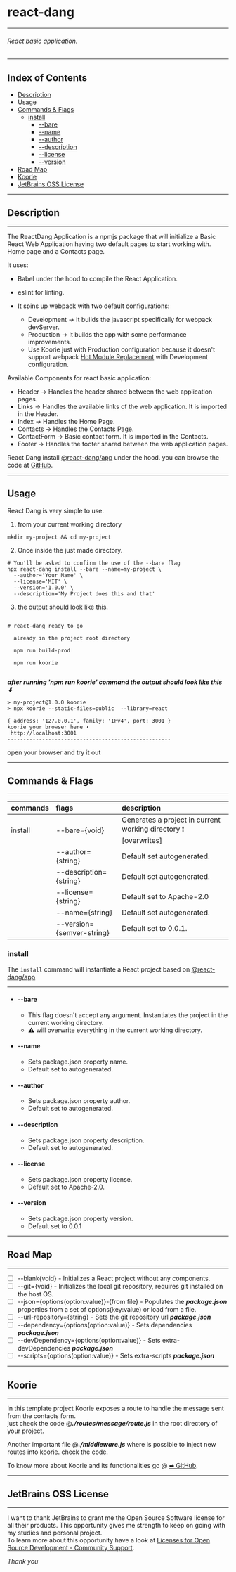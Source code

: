 # react-dang

___

###### React basic application.

___

## Index of Contents

- [Description](#description)
- [Usage](#usage)
- [Commands & Flags](#commands--flags)
  - [install](#install)
    - [--bare](#--bare)
    - [--name](#--name)
    - [--author](#--author)
    - [--description](#--description)
    - [--license](#--license)
    - [--version](#--version)
- [Road Map](#road-map)
- [Koorie](#koorie)
- [JetBrains OSS License](#jetbrains-oss-license)
    
___

## Description

___

The ReactDang Application is a npmjs package that will initialize a Basic React Web Application having two default pages to start working with.  
Home page and a Contacts page.

It uses:
- Babel under the hood to compile the React Application.
- eslint for linting.
- It spins up webpack with two default configurations:

  - Development -> It builds the javascript specifically for webpack devServer.
  - Production -> It builds the app with some performance improvements.  
  - Use Koorie just with Production configuration because it doesn't support webpack [Hot Module Replacement](https://webpack.js.org/concepts/hot-module-replacement/) with Development configuration.

Available Components for react basic application:

- Header -> Handles the header shared between the web application pages.
- Links -> Handles the available links of the web application. It is imported in the Header.
- Index -> Handles the Home Page.
- Contacts -> Handles the Contacts Page.
- ContactForm -> Basic contact form. It is imported in the Contacts.
- Footer -> Handles the footer shared between the web application pages.

React Dang install [@react-dang/app](https://www.npmjs.com/package/@react-dang/app) under the hood. you can browse the code at [GitHub](https://github.com/simonedelpopolo/react-dang-app). 

___

## Usage

React Dang is very simple to use.

1. from your current working directory

```shell
mkdir my-project && cd my-project
```

2. Once inside the just made directory. 


```shell
# You'll be asked to confirm the use of the --bare flag
npx react-dang install --bare --name=my-project \
  --author='Your Name' \
  --license='MIT' \
  --version='1.0.0' \
  --description='My Project does this and that'
```

3. the output should look like this.

```shell

# react-dang ready to go

  already in the project root directory
  
  npm run build-prod
  
  npm run koorie
  
```

**_after running 'npm run koorie' command  the output should look like this ⬇_**

```shell  
> my-project@1.0.0 koorie
> npx koorie --static-files=public  --library=react

{ address: '127.0.0.1', family: 'IPv4', port: 3001 }
koorie your browser here ⬇︎ 
 http://localhost:3001
----------------------------------------------------

```

open your browser and try it out

___

## Commands & Flags

___

| commands    | flags                     | description                                                                |
|:------------|:--------------------------|:---------------------------------------------------------------------------|
| install     | --bare={void}             | Generates a project in current working directory ❗️ [overwrites]           |
|             | --author={string}         | Default set autogenerated.                                                 |
|             | --description={string}    | Default set autogenerated.                                                 |
|             | --license={string}        | Default set to Apache-2.0                                                  |
|             | --name={string}           | Default set autogenerated.                                                 |
|             | --version={semver-string} | Default set to 0.0.1.                                                      |

### install

The `install` command will instantiate a React project based on [@react-dang/app](https://github.com/simonedelpopolo/react-dang-app/)

___

  - #### --bare
    - This flag doesn't accept any argument. Instantiates the project in the current working directory.
    - ⚠ will overwrite everything in the current working directory.
      
  - #### --name
    - Sets package.json property name.
    - Default set to autogenerated.

  - #### --author
    - Sets package.json property author.
    - Default set to autogenerated.

  - #### --description
    - Sets package.json property description.
    - Default set to autogenerated.

  - #### --license
    - Sets package.json property license.
    - Default set to Apache-2.0.

  - #### --version
    - Sets package.json property version.
    - Default set to 0.0.1
    

___

## Road Map

___

- [ ] --blank{void} - Initializes a React project without any components.
- [ ] --git={void} - Initializes the local git repository, requires git installed on the host OS.
- [ ] --json={options(option:value)}-{from file} - Populates the **_package.json_** properties from a set of options(key:value) or load from a file.
- [ ] --url-repository={string} - Sets the git repository url **_package.json_**
- [ ] --dependency={options(option:value)} - Sets dependencies **_package.json_**
- [ ] --devDependency={options(option:value)} - Sets extra-devDependencies **_package.json_**
- [ ] --scripts={options(option:value)} - Sets extra-scripts **_package.json_**

___

## Koorie

___

In this template project Koorie exposes a route to handle the message sent from the contacts form.  
just check the code @**_./routes/message/route.js_** in the root directory of your project.

Another important file @**_./middleware.js_** where is possible to inject new routes into koorie. check the code.

To know more about Koorie and its functionalities go @ [➡ GitHub](https://github.com/simonedelpopolo/koorie).

___

## JetBrains OSS License

___

I want to thank JetBrains to grant me the Open Source Software license for all their products. This opportunity gives me
strength to keep on going with my studies and personal project.  
To learn more about this opportunity have a look
at [Licenses for Open Source Development - Community Support](https://www.jetbrains.com/community/opensource/).

_Thank you_
